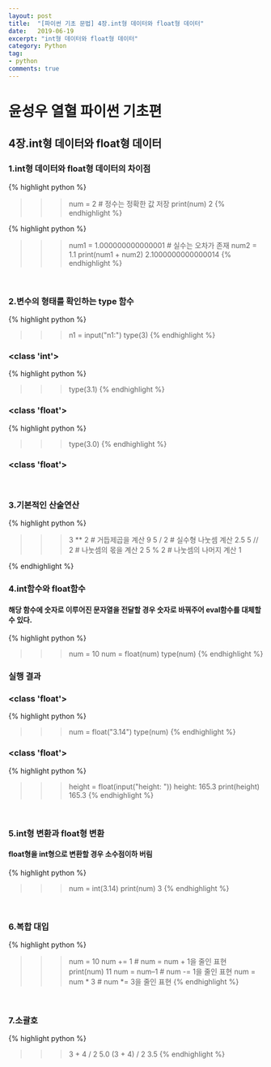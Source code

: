 ```yaml
---
layout: post
title:  "[파이썬 기초 문법] 4장.int형 데이터와 float형 데이터"
date:   2019-06-19
excerpt: "int형 데이터와 float형 데이터"
category: Python
tag:
- python
comments: true
---
```


# 윤성우 열혈 파이썬 기초편
## 4장.int형 데이터와 float형 데이터
### 1.int형 데이터와 float형 데이터의 차이점
{% highlight python %}
>>> num = 2       # 정수는 정확한 값 저장
>>> print(num)
2
{% endhighlight %}

{% highlight python %}
>>> num1 = 1.000000000000001      # 실수는 오차가 존재
>>> num2 = 1.1
>>> print(num1 + num2)
2.1000000000000014
{% endhighlight %}
<br>

### 2.변수의 형태를 확인하는 type 함수
{% highlight python %}
>>>n1 = input("n1:")
>>> type(3)
{% endhighlight %}
### <class 'int'>

{% highlight python %}
>>> type(3.1)
{% endhighlight %}
### <class 'float'>

{% highlight python %}
>>> type(3.0)
{% endhighlight %}
### <class 'float'>
<br>

### 3.기본적인 산술연산
{% highlight python %}
>>> 3 ** 2   # 거듭제곱을 계산
9
>>> 5 / 2    # 실수형 나눗셈 계산
2.5
>>> 5 // 2   # 나눗셈의 몫을 계산
2
>>> 5 % 2    # 나눗셈의 나머지 계산
1

{% endhighlight %}

### 4.int함수와 float함수
#### 해당 함수에 숫자로 이루어진 문자열을 전달할 경우 숫자로 바꿔주어 eval함수를 대체할 수 있다.
{% highlight python %}
>>> num = 10
>>> num = float(num)
>>> type(num)
{% endhighlight %}
### 실행 결과
### <class 'float'>

{% highlight python %}
>>> num = float("3.14")
>>> type(num)
{% endhighlight %}
### <class 'float'>

{% highlight python %}
>>> height = float(input("height: "))
height: 165.3
>>> print(height)
165.3
{% endhighlight %}
<br>

### 5.int형 변환과 float형 변환
#### float형을 int형으로 변환할 경우 소수점이하 버림
{% highlight python %}
>>> num = int(3.14)
>>> print(num)
3
{% endhighlight %}
<br>

### 6.복합 대입
{% highlight python %}
>>> num = 10
>>> num += 1 		# num = num + 1을 줄인 표현
>>> print(num)
11
num = num–1  # num -= 1을 줄인 표현
num = num * 3  # num *= 3을 줄인 표현
{% endhighlight %}
<br>

###  7.소괄호
{% highlight python %}
>>> 3 + 4 / 2
5.0
>>> (3 + 4) / 2
3.5
{% endhighlight %}

<!-- {% highlight python %}

{% endhighlight %} -->
<!-- ## HTML Elements

Below is just about everything you'll need to style in the theme. Check the source code to see the many embedded elements within paragraphs.

# Heading 1

## Heading 2

### Heading 3

#### Heading 4

##### Heading 5

###### Heading 6

### Body text

Lorem ipsum dolor sit amet, test link adipiscing elit. **This is strong**. Nullam dignissim convallis est. Quisque aliquam.

![Smithsonian Image](https://mmistakes.github.io/minimal-mistakes/images/3953273590_704e3899d5_m.jpg)
{: .image-right} -->

<!-- *This is emphasized*. Donec faucibus. Nunc iaculis suscipit dui. 53 = 125. Water is H2O. Nam sit amet sem. Aliquam libero nisi, imperdiet at, tincidunt nec, gravida vehicula, nisl. The New York Times (That’s a citation). Underline.Maecenas ornare tortor. Donec sed tellus eget sapien fringilla nonummy. Mauris a ante. Suspendisse quam sem, consequat at, commodo vitae, feugiat in, nunc. Morbi imperdiet augue quis tellus.

HTML and CSS are our tools. Mauris a ante. Suspendisse quam sem, consequat at, commodo vitae, feugiat in, nunc. Morbi imperdiet augue quis tellus. Praesent mattis, massa quis luctus fermentum, turpis mi volutpat justo, eu volutpat enim diam eget metus. -->

<!-- ### Blockquotes

> Lorem ipsum dolor sit amet, test link adipiscing elit. Nullam dignissim convallis est. Quisque aliquam. -->

<!-- ## List Types

### Ordered Lists

1. Item one
   1. sub item one
   2. sub item two
   3. sub item three
2. Item two

### Unordered Lists

* Item one
* Item two
* Item three

## Tables

| Header1 | Header2 | Header3 |
|:--------|:-------:|--------:|
| cell1   | cell2   | cell3   |
| cell4   | cell5   | cell6   |
|----
| cell1   | cell2   | cell3   |
| cell4   | cell5   | cell6   |
|=====
| Foot1   | Foot2   | Foot3
{: rules="groups"} -->

<!-- ## Code Snippets

{% highlight css %}
#container {
  float: left;
  margin: 0 -240px 0 0;
  width: 100%;
}
{% endhighlight %}

## Buttons

Make any link standout more when applying the `.btn` class.

{% highlight html %}
<a href="#" class="btn btn-success">Success Button</a>
{% endhighlight %}

<div markdown="0"><a href="#" class="btn">Primary Button</a></div>
<div markdown="0"><a href="#" class="btn btn-success">Success Button</a></div>
<div markdown="0"><a href="#" class="btn btn-warning">Warning Button</a></div>
<div markdown="0"><a href="#" class="btn btn-danger">Danger Button</a></div>
<div markdown="0"><a href="#" class="btn btn-info">Info Button</a></div>

## KBD

You can also use `<kbd>` tag for keyboard buttons.

{% highlight html %}
<kbd>W</kbd><kbd>A</kbd><kbd>S</kbd><kbd>D</kbd>
{% endhighlight %}

Press <kbd>W</kbd><kbd>A</kbd><kbd>S</kbd><kbd>D</kbd> to move your car. **Midtown Maddness!!**

## Notices

**Watch out!** You can also add notices by appending `{: .notice}` to a paragraph.
{: .notice} -->

